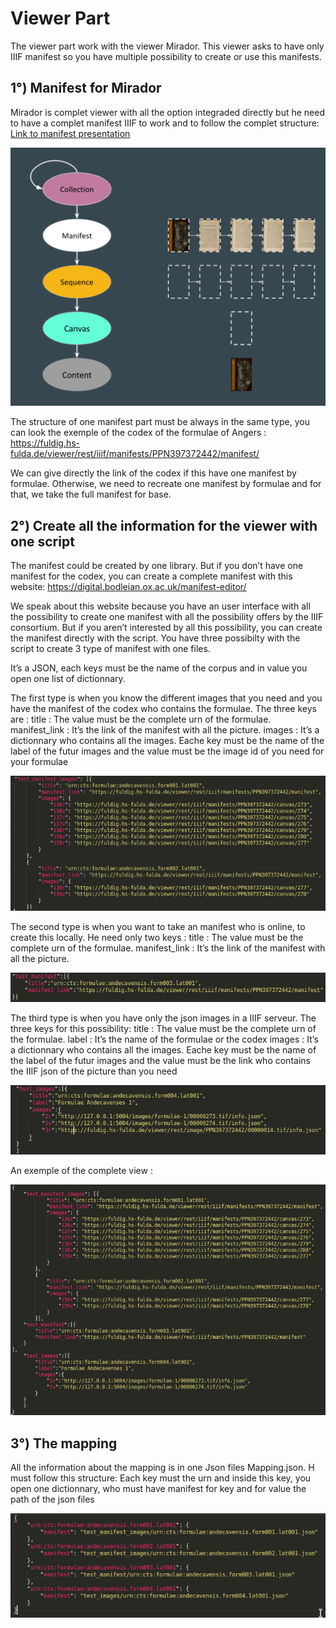 <h1>Viewer Part </h1>
The viewer part work with the viewer Mirador. This viewer asks to have only IIIF manifest so you have multiple possibility to create or use this manifests. 

<h2>1°) Manifest for Mirador</h2>

Mirador is complet viewer with all the option integraded directly but he need to have a complet manifest IIIF to work and to follow the complet structure:
[Link to manifest presentation](http://ronallo.com/iiif-workshop/presentation/manifest.html)

![imagemanifest](https://github.com/Corentinfaye/script-manifest/blob/master/Images/conception_manifest.png)

The structure of one manifest part must be always in the same type, you can look the exemple of the codex of the formulae of Angers :
https://fuldig.hs-fulda.de/viewer/rest/iiif/manifests/PPN397372442/manifest/

We can give directly the link of the codex if this  have one manifest by formulae. 
Otherwise, we need to recreate one manifest by formulae and for that, we take the full manifest for base.

<h2>2°) Create all the information for the viewer with one script</h2>

The manifest could be created by one library. But if you don’t have one manifest for the codex, you can create a complete manifest with this website: 
https://digital.bodleian.ox.ac.uk/manifest-editor/

We speak about this website because you have an user interface with all the possibility to create one manifest with all the possibility offers by the IIIF consortium. 
But if you aren’t interested by all this possibility, you can create the manifest directly with the script. You have three possibilty with the script to create 3 type of manifest with one files.

It’s a JSON, each keys must be the name of the corpus and in value you open one list of dictionnary.

The first type is when you know the different images that you need and you have the manifest of the codex who contains the formulae. 
The three keys are :
title : The value must be the complete urn of the formulae.
manifest_link : It’s the link of the manifest with all the picture.
images : It’s a dictionnary who contains all the images. Eache key must be the name of the label of the futur images and the value must be the image id of you need for your formulae

![image_creation_manifest](https://github.com/Corentinfaye/script-manifest/blob/master/Images/default_creation_manifest_image.png)

The second type is when you want to take an manifest who is online, to create this locally.
He need only two keys :
title : The value must be the complete urn of the formulae.
manifest_link : It’s the link of the manifest with all the picture.

![image_copie_manifest](https://github.com/Corentinfaye/script-manifest/blob/master/Images/default_copie_manifest.png)

The third type is when you have only the json images in a IIIF serveur.
The three keys for this possibility:
title : The value must be the complete urn of the formulae.
label : It’s the name of the formulae or the codex
images : It’s a dictionnary who contains all the images. Eache key must be the name of the label of the futur images and the value must be the link who contains the IIIF json of the picture than you need

![image_creation_manifest_image](https://github.com/Corentinfaye/script-manifest/blob/master/Images/default_creation_image.png)

An exemple of the complete view :

![image_complete](https://github.com/Corentinfaye/script-manifest/blob/master/Images/complete_default.png)

<h2>3°) The mapping</h2>

All the information about the mapping is in one Json files Mapping.json. H must follow this structure: Each key must the urn and inside this key, you open one dictionnary, who must have manifest for key and for value the path of the json files

![mapping](https://github.com/Corentinfaye/script-manifest/blob/master/Images/mapping.png)

